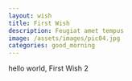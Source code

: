 ```yaml
---
layout: wish
title: First Wish
description: Feugiat amet tempus
image: /assets/images/pic04.jpg
categories: good_morning
---
```


hello world, First Wish 2